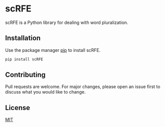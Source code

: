 # scRFE

scRFE is a Python library for dealing with word pluralization.

## Installation
Use the package manager [pip](https://pip.pypa.io/en/stable/) to install scRFE.

```bash
pip install scRFE
```

## Contributing
Pull requests are welcome. For major changes, please open an issue first to discuss what you would like to change.

## License
[MIT](https://choosealicense.com/licenses/mit/)
